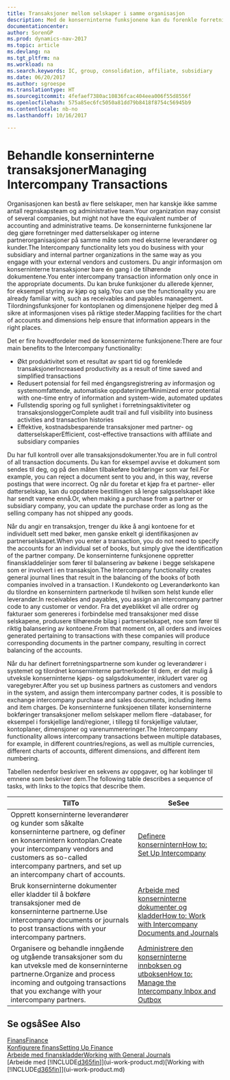 ```yaml
---
title: Transaksjoner mellom selskaper i samme organisasjon
description: Med de konserninterne funksjonene kan du forenkle forretningsprosesser og transaksjoner mellom selskaper i samme organisasjon.
documentationcenter: 
author: SorenGP
ms.prod: dynamics-nav-2017
ms.topic: article
ms.devlang: na
ms.tgt_pltfrm: na
ms.workload: na
ms.search.keywords: IC, group, consolidation, affiliate, subsidiary
ms.date: 06/20/2017
ms.author: sgroespe
ms.translationtype: HT
ms.sourcegitcommit: 4fefaef7380ac10836fcac404eea006f55d8556f
ms.openlocfilehash: 575a85ec6fc5050a81dd79b8418f8754c56945b9
ms.contentlocale: nb-no
ms.lasthandoff: 10/16/2017

---
```

# <a name="managing-intercompany-transactions"></a><span data-ttu-id="625fd-103">Behandle konserninterne transaksjoner</span><span class="sxs-lookup"><span data-stu-id="625fd-103">Managing Intercompany Transactions</span></span>
<span data-ttu-id="625fd-104">Organisasjonen kan bestå av flere selskaper, men har kanskje ikke samme antall regnskapsteam og administrative team.</span><span class="sxs-lookup"><span data-stu-id="625fd-104">Your organization may consist of several companies, but might not have the equivalent number of accounting and administrative teams.</span></span> <span data-ttu-id="625fd-105">De konserninterne funksjonene lar deg gjøre forretninger med datterselskaper og interne partnerorganisasjoner på samme måte som med eksterne leverandører og kunder.</span><span class="sxs-lookup"><span data-stu-id="625fd-105">The Intercompany functionality lets you do business with your subsidiary and internal partner organizations in the same way as you engage with your external vendors and customers.</span></span> <span data-ttu-id="625fd-106">Du angir informasjon om konserninterne transaksjoner bare én gang i de tilhørende dokumentene.</span><span class="sxs-lookup"><span data-stu-id="625fd-106">You enter intercompany transaction information only once in the appropriate documents.</span></span> <span data-ttu-id="625fd-107">Du kan bruke funksjoner du allerede kjenner, for eksempel styring av kjøp og salg.</span><span class="sxs-lookup"><span data-stu-id="625fd-107">You can use the functionality you are already familiar with, such as receivables and payables management.</span></span> <span data-ttu-id="625fd-108">Tilordningsfunksjoner for kontoplanen og dimensjonene hjelper deg med å sikre at informasjonen vises på riktige steder.</span><span class="sxs-lookup"><span data-stu-id="625fd-108">Mapping facilities for the chart of accounts and dimensions help ensure that information appears in the right places.</span></span>  

<span data-ttu-id="625fd-109">Det er fire hovedfordeler med de konserninterne funksjonene:</span><span class="sxs-lookup"><span data-stu-id="625fd-109">There are four main benefits to the Intercompany functionality:</span></span>  

- <span data-ttu-id="625fd-110">Økt produktivitet som et resultat av spart tid og forenklede transaksjoner</span><span class="sxs-lookup"><span data-stu-id="625fd-110">Increased productivity as a result of time saved and simplified transactions</span></span>  
- <span data-ttu-id="625fd-111">Redusert potensial for feil med éngangsregistrering av informasjon og systemomfattende, automatiske oppdateringer</span><span class="sxs-lookup"><span data-stu-id="625fd-111">Minimized error potential with one-time entry of information and system-wide, automated updates</span></span>  
- <span data-ttu-id="625fd-112">Fullstendig sporing og full synlighet i forretningsaktiviteter og transaksjonslogger</span><span class="sxs-lookup"><span data-stu-id="625fd-112">Complete audit trail and full visibility into business activities and transaction histories</span></span>  
- <span data-ttu-id="625fd-113">Effektive, kostnadsbesparende transaksjoner med partner- og datterselskaper</span><span class="sxs-lookup"><span data-stu-id="625fd-113">Efficient, cost-effective transactions with affiliate and subsidiary companies</span></span>  

<span data-ttu-id="625fd-114">Du har full kontroll over alle transaksjonsdokumenter.</span><span class="sxs-lookup"><span data-stu-id="625fd-114">You are in full control of all transaction documents.</span></span> <span data-ttu-id="625fd-115">Du kan for eksempel avvise et dokument som sendes til deg, og på den måten tilbakeføre bokføringer som var feil.</span><span class="sxs-lookup"><span data-stu-id="625fd-115">For example, you can reject a document sent to you and, in this way, reverse postings that were incorrect.</span></span> <span data-ttu-id="625fd-116">Og når du foretar et kjøp fra et partner- eller datterselskap, kan du oppdatere bestillingen så lenge salgsselskapet ikke har sendt varene ennå.</span><span class="sxs-lookup"><span data-stu-id="625fd-116">Or, when making a purchase from a partner or subsidiary company, you can update the purchase order as long as the selling company has not shipped any goods.</span></span>  

<span data-ttu-id="625fd-117">Når du angir en transaksjon, trenger du ikke å angi kontoene for et individuelt sett med bøker, men ganske enkelt gi identifikasjonen av partnerselskapet.</span><span class="sxs-lookup"><span data-stu-id="625fd-117">When you enter a transaction, you do not need to specify the accounts for an individual set of books, but simply give the identification of the partner company.</span></span> <span data-ttu-id="625fd-118">De konserninterne funksjonene oppretter finanskladdelinjer som fører til balansering av bøkene i begge selskapene som er involvert i en transaksjon.</span><span class="sxs-lookup"><span data-stu-id="625fd-118">The Intercompany functionality creates general journal lines that result in the balancing of the books of both companies involved in a transaction.</span></span> <span data-ttu-id="625fd-119">I Kundekonto og Leverandørkonto kan du tilordne en konsernintern partnerkode til hvilken som helst kunde eller leverandør.</span><span class="sxs-lookup"><span data-stu-id="625fd-119">In receivables and payables, you assign an intercompany partner code to any customer or vendor.</span></span> <span data-ttu-id="625fd-120">Fra det øyeblikket vil alle ordrer og fakturaer som genereres i forbindelse med transaksjoner med disse selskapene, produsere tilhørende bilag i partnerselskapet, noe som fører til riktig balansering av kontoene.</span><span class="sxs-lookup"><span data-stu-id="625fd-120">From that moment on, all orders and invoices generated pertaining to transactions with these companies will produce corresponding documents in the partner company, resulting in correct balancing of the accounts.</span></span>  

 <span data-ttu-id="625fd-121">Når du har definert forretningspartnerne som kunder og leverandører i systemet og tilordnet konserninterne partnerkoder til dem, er det mulig å utveksle konserninterne kjøps- og salgsdokumenter, inkludert varer og varegebyrer.</span><span class="sxs-lookup"><span data-stu-id="625fd-121">After you set up business partners as customers and vendors in the system, and assign them intercompany partner codes, it is possible to exchange intercompany purchase and sales documents, including items and item charges.</span></span> <span data-ttu-id="625fd-122">De konserninterne funksjoenen tillater konserninterne bokføringer transaksjoner mellom selskaper mellom flere -databaser, for eksempel i forskjellige land/regioner, i tillegg til forskjellige valutaer, kontoplaner, dimensjoner og varenummereringer.</span><span class="sxs-lookup"><span data-stu-id="625fd-122">The Intercompany functionality allows intercompany transactions between multiple databases, for example, in different countries/regions, as well as multiple currencies, different charts of accounts, different dimensions, and different item numbering.</span></span>  

<span data-ttu-id="625fd-123">Tabellen nedenfor beskriver en sekvens av oppgaver, og har koblinger til emnene som beskriver dem.</span><span class="sxs-lookup"><span data-stu-id="625fd-123">The following table describes a sequence of tasks, with links to the topics that describe them.</span></span>

 |<span data-ttu-id="625fd-124">Til</span><span class="sxs-lookup"><span data-stu-id="625fd-124">To</span></span> |<span data-ttu-id="625fd-125">Se</span><span class="sxs-lookup"><span data-stu-id="625fd-125">See</span></span>|
 |---|---|
 |<span data-ttu-id="625fd-126">Opprett konserninterne leverandører og kunder som såkalte konserninterne partnere, og definer en konsernintern kontoplan.</span><span class="sxs-lookup"><span data-stu-id="625fd-126">Create your intercompany vendors and customers as so-called intercompany partners, and set up an intercompany chart of accounts.</span></span>|[<span data-ttu-id="625fd-127">Definere konsernintern</span><span class="sxs-lookup"><span data-stu-id="625fd-127">How to: Set Up Intercompany</span></span>](intercompany-how-setup.md)|
 |<span data-ttu-id="625fd-128">Bruk konserninterne dokumenter eller kladder til å bokføre transaksjoner med de konserninterne partnerne.</span><span class="sxs-lookup"><span data-stu-id="625fd-128">Use intercompany documents or journals to post transactions with your intercompany partners.</span></span>|[<span data-ttu-id="625fd-129">Arbeide med konserninterne dokumenter og kladder</span><span class="sxs-lookup"><span data-stu-id="625fd-129">How to: Work with Intercompany Documents and Journals</span></span>](intercompany-how-work-documents-journals.md)|
 |<span data-ttu-id="625fd-130">Organisere og behandle inngående og utgående transaksjoner som du kan utveksle med de konserninterne partnerne.</span><span class="sxs-lookup"><span data-stu-id="625fd-130">Organize and process incoming and outgoing transactions that you exchange with your intercompany partners.</span></span>|[<span data-ttu-id="625fd-131">Administrere den konserninterne innboksen og utboksen</span><span class="sxs-lookup"><span data-stu-id="625fd-131">How to: Manage the Intercompany Inbox and Outbox</span></span>](intercompany-how-manage-intercompany-inbox.md)|

## <a name="see-also"></a><span data-ttu-id="625fd-132">Se også</span><span class="sxs-lookup"><span data-stu-id="625fd-132">See Also</span></span>
[<span data-ttu-id="625fd-133">Finans</span><span class="sxs-lookup"><span data-stu-id="625fd-133">Finance</span></span>](finance.md)  
[<span data-ttu-id="625fd-134">Konfigurere finans</span><span class="sxs-lookup"><span data-stu-id="625fd-134">Setting Up Finance</span></span>](finance-setup-finance.md)  
[<span data-ttu-id="625fd-135">Arbeide med finanskladder</span><span class="sxs-lookup"><span data-stu-id="625fd-135">Working with General Journals</span></span>](ui-work-general-journals.md)  
<span data-ttu-id="625fd-136">[Arbeide med [!INCLUDE[d365fin](includes/d365fin_md.md)]](ui-work-product.md)</span><span class="sxs-lookup"><span data-stu-id="625fd-136">[Working with [!INCLUDE[d365fin](includes/d365fin_md.md)]](ui-work-product.md)</span></span>

